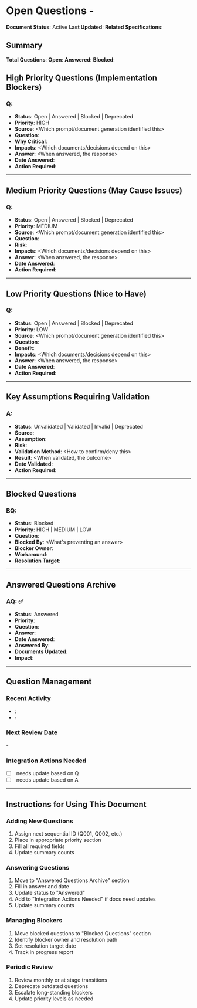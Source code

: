 # Open Questions - <Stage Name>

**Document Status**: Active
**Last Updated**: <YYYY-MM-DD>
**Related Specifications**: <List of spec documents this affects>

## Summary

**Total Questions**: <number>
**Open**: <number>
**Answered**: <number>
**Blocked**: <number>

## High Priority Questions (Implementation Blockers)

### Q<ID>: <Brief Question Title>
- **Status**: Open | Answered | Blocked | Deprecated
- **Priority**: HIGH
- **Source**: <Which prompt/document generation identified this>
- **Question**: <Full question with context>
- **Why Critical**: <Why this blocks implementation>
- **Impacts**: <Which documents/decisions depend on this>
- **Answer**: <When answered, the response>
- **Date Answered**: <YYYY-MM-DD>
- **Action Required**: <What needs to be updated when answered>

---

## Medium Priority Questions (May Cause Issues)

### Q<ID>: <Brief Question Title>
- **Status**: Open | Answered | Blocked | Deprecated
- **Priority**: MEDIUM
- **Source**: <Which prompt/document generation identified this>
- **Question**: <Full question with context>
- **Risk**: <What could go wrong if not answered>
- **Impacts**: <Which documents/decisions depend on this>
- **Answer**: <When answered, the response>
- **Date Answered**: <YYYY-MM-DD>
- **Action Required**: <What needs to be updated when answered>

---

## Low Priority Questions (Nice to Have)

### Q<ID>: <Brief Question Title>
- **Status**: Open | Answered | Blocked | Deprecated
- **Priority**: LOW
- **Source**: <Which prompt/document generation identified this>
- **Question**: <Full question with context>
- **Benefit**: <How answering this improves specifications>
- **Impacts**: <Which documents/decisions depend on this>
- **Answer**: <When answered, the response>
- **Date Answered**: <YYYY-MM-DD>
- **Action Required**: <What needs to be updated when answered>

---

## Key Assumptions Requiring Validation

### A<ID>: <Assumption Description>
- **Status**: Unvalidated | Validated | Invalid | Deprecated
- **Source**: <Where this assumption was made>
- **Assumption**: <What was assumed and why>
- **Risk**: <What happens if assumption is wrong>
- **Validation Method**: <How to confirm/deny this>
- **Result**: <When validated, the outcome>
- **Date Validated**: <YYYY-MM-DD>
- **Action Required**: <What needs to change if invalid>

---

## Blocked Questions

### BQ<ID>: <Brief Question Title>
- **Status**: Blocked
- **Priority**: HIGH | MEDIUM | LOW
- **Question**: <What we need to know>
- **Blocked By**: <What's preventing an answer>
- **Blocker Owner**: <Who can remove the blocker>
- **Workaround**: <Temporary solution if any>
- **Resolution Target**: <When blocker might be resolved>

---

## Answered Questions Archive

### AQ<ID>: <Brief Question Title> ✅
- **Status**: Answered
- **Priority**: <Original priority>
- **Question**: <Original question>
- **Answer**: <The response received>
- **Date Answered**: <YYYY-MM-DD>
- **Answered By**: <Source of answer>
- **Documents Updated**: <What was changed as a result>
- **Impact**: <How this changed specifications>

---

## Question Management

### Recent Activity
- <Date>: <Activity description>
- <Date>: <Activity description>

### Next Review Date
<YYYY-MM-DD> - <What to review>

### Integration Actions Needed
- [ ] <Document> needs update based on Q<ID>
- [ ] <Document> needs update based on A<ID>

---

## Instructions for Using This Document

### Adding New Questions
1. Assign next sequential ID (Q001, Q002, etc.)
2. Place in appropriate priority section
3. Fill all required fields
4. Update summary counts

### Answering Questions
1. Move to "Answered Questions Archive" section
2. Fill in answer and date
3. Update status to "Answered"
4. Add to "Integration Actions Needed" if docs need updates
5. Update summary counts

### Managing Blockers
1. Move blocked questions to "Blocked Questions" section
2. Identify blocker owner and resolution path
3. Set resolution target date
4. Track in progress report

### Periodic Review
1. Review monthly or at stage transitions
2. Deprecate outdated questions
3. Escalate long-standing blockers
4. Update priority levels as needed